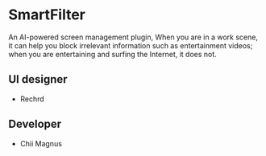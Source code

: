 # SmartFilter
An AI-powered screen management plugin, When you are in a work scene, it can help you block irrelevant information such as entertainment videos; when you are entertaining and surfing the Internet, it does not.

## UI designer
- Rechrd

## Developer
- Chii Magnus

